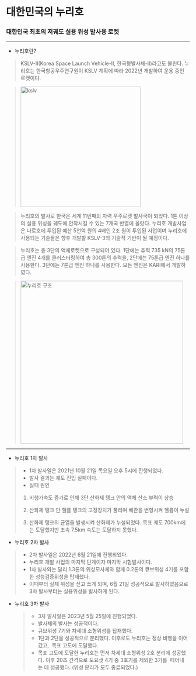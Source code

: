 # 대한민국의 누리호

### 대한민국 최초의 저궤도 실용 위성 발사용 로켓

---

- 누리호란?

> KSLV-Ⅱ(Korea Space Launch Vehicle-Ⅱ, 한국형발사체-Ⅱ)라고도 불린다. 누리호는 한국항공우주연구원이 KSLV 계획에 따라 2022년 개발하여 운용 중인 로켓이다.

> <img width="329" alt="kslv" src="https://github.com/2023-chambit-project/KOOSMOOS-TechWiki/assets/113532580/ac2e5bbd-0724-46a0-b113-69e15f50d734">

> 누리호의 발사로 한국은 세계 11번째의 자력 우주로켓 발사국이 되었다.
> 1톤 이상의 실용 위성을 궤도에 안착시킬 수 있는 7개국 반열에 올랐다. 누리호 개발사업은 나로호에 투입된 예산 5천억 원의 4배인 2조 원이 투입된 사업이며 누리호에 사용되는 기술들은 향후 개발할 KSLV-3의 기술적 기반이 될 예정이다.

> 누리호는 총 3단의 액체로켓으로 구성되어 있다. 1단에는 추력 735 kN의 75톤급 엔진 4개를 클러스터링하여 총 300톤의 추력을, 2단에는 75톤급 엔진 하나를 사용한다. 3단에는 7톤급 엔진 하나를 사용한다. 모든 엔진은 KARI에서 개발하였다.

> <img width="445" alt="누리호 구조" src="https://github.com/2023-chambit-project/KOOSMOOS-TechWiki/assets/113532580/39c0b509-e0f0-423a-9945-1664c5ccb0af">

---

- 누리호 1차 발사

> - 1차 발사일은 2021년 10월 21일 목요일 오후 5시에 진행되었다.
> - 발사 결과는 궤도 진입 실패이다.
> - 실패 원인
>
> 1. 비행가속도 증가로 인해 3단 산화제 탱크 안의 액체 산소 부력이 상승
>
> 2. 산화제 탱크 안 헬륨 탱크의 고정장치가 풀리며 배관을 변형시켜 헬륨이 누설
>
> 3. 산화제 탱크의 균열을 발생시켜 산화제가 누설되었다.
>    목표 궤도 700km에는 도달했지만 초속 7.5km 속도는 도달하지 못했다.

- 누리호 2차 발사

> - 2차 발사일은 2022년 6월 21일에 진행되었다.
> - 누리호 개발 사업의 마지막 단계이자 마지막 시험발사이다.
> - 1차 발사와는 달리 1.3톤의 위성모사체와 함께 0.2톤의 큐브위성 4기를 포함한 성능검증위성을 탑재했다.
> - 이때부터 실제 위성을 싣고 쏘게 되며, 6월 21일 성공적으로 발사하였음으로 3차 발사부터는 실용위성을 발사하게 된다.

- 누리호 3차 발사
  > - 3차 발사일은 2023년 5월 25일에 진행되었다.
  > - 발사체의 발사는 성공적이다.
  > - 큐브위성 7기와 차세대 소형위성를 탑재했다.
  > - 1단과 2단을 성공적으로 분리했다. 이후로도 누리호는 정상 비행을 이어갔고,  목표 고도에 도달했다.
  > - 목표 고도에 도달한 누리호는 먼저 차세대 소형위성 2호 분리에 성공했다. 이후 20초 간격으로 도요샛 4기 중 3호기를 제외한 3기를  떼어내는 데 성공했다.
  >   (위성 분리가 모두 종료되었다.)
